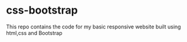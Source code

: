 # css-bootstrap
This repo contains the code for my basic responsive website built using html,css and Bootstrap
